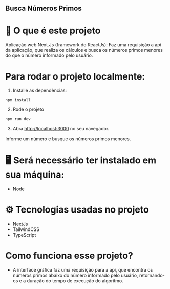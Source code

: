 ## Busca Números Primos

# 🤔 O que é este projeto

Aplicação web Next.Js (framework do ReactJs): Faz uma requisição a api da aplicação, que realiza os cálculos e busca os números primos menores do que o número informado pelo usuário.


# Para rodar o projeto localmente:

1. Installe as dependências:
```
npm install
```

2. Rode o projeto

```bash
npm run dev
```

3. Abra [http://localhost:3000](http://localhost:3000) no seu navegador.

Informe um número e busque os números primos menores.

# 🖥️ Será necessário ter instalado em sua máquina:
- Node

# ⚙️ Tecnologias usadas no projeto
- NextJs
- TailwindCSS
- TypeScript

# Como funciona esse projeto?
- A interface gráfica faz uma requisição para a api, que encontra os números primos abaixo do número informado pelo usuário, retornando-os e a duração do tempo de execução do algoritmo.
